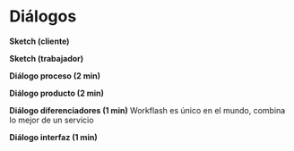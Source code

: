 
<h1>Diálogos</h1>

  **Sketch (cliente)** 

 
  **Sketch (trabajador)** 

 
  **Diálogo proceso (2 min)**

 
 **Diálogo producto (2 min)** 

 
**Diálogo diferenciadores (1 min)** 
Workflash es único en el mundo, combina lo mejor de un servicio
 
**Diálogo interfaz (1 min)**

 

<!--stackedit_data:
eyJoaXN0b3J5IjpbNjk5NTUyNTk4LC04Mjk3MDY5NjhdfQ==
-->